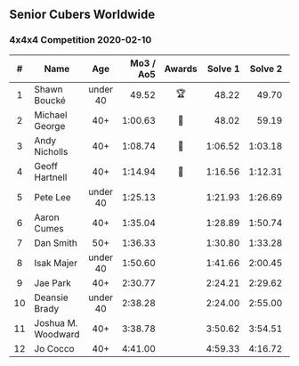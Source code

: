 ## Senior Cubers Worldwide
### 4x4x4 Competition 2020-02-10

| # | Name | Age | Mo3 / Ao5 | Awards | Solve 1 | Solve 2 | Solve 3 | Solve 4 | Solve 5 | Video |
| :--: | -- | :--: | --: | :--: | --: | --: | --: | --: | --: | :-- |
| 1 | Shawn Boucké | under 40 | 49.52 | 🏆 | 48.22 | 49.70 | 47.49 | 1:06.29 | 50.62 | [Link](https://www.facebook.com/groups/1604105099735401/permalink/2134991299980109/) |
| 2 | Michael George | 40+ | 1:00.63 | 🥇 | 48.02 | 59.19 | 1:00.83 | 1:05.87 | 1:01.87 | [Link](https://www.facebook.com/michael.george.545/videos/10212920017115516/) |
| 3 | Andy Nicholls | 40+ | 1:08.74 | 🥈 | 1:06.52 | 1:03.18 | 1:16.93 | 1:08.82 | 1:08.25 | [Link](https://www.facebook.com/groups/1604105099735401/permalink/2134916213320951/) |
| 4 | Geoff Hartnell | 40+ | 1:14.94 | 🥉 | 1:16.56 | 1:12.31 | 1:15.95 | 1:03.95 | 1:20.48 | [Link](https://www.facebook.com/groups/1604105099735401/permalink/2139252612887311/) |
| 5 | Pete Lee | under 40 | 1:25.13 |  | 1:21.93 | 1:26.69 | 1:26.77 | DNF | DNF | [Link](https://www.facebook.com/pete.lee.9003/videos/2505517469558727/) |
| 6 | Aaron Cumes | 40+ | 1:35.04 |  | 1:28.89 | 1:50.74 | 1:25.49 | DNF | DNF | [Link](https://www.facebook.com/groups/1604105099735401/permalink/2133725683440004/) |
| 7 | Dan Smith | 50+ | 1:36.33 |  | 1:30.80 | 1:33.28 | 1:44.93 | DNF | DNF | [Link](https://www.facebook.com/groups/1604105099735401/permalink/2137188879760351/) |
| 8 | Isak Majer | under 40 | 1:50.60 |  | 1:41.66 | 2:00.45 | 1:49.67 | DNF | DNF | [Link](https://www.facebook.com/groups/1604105099735401/permalink/2139081646237741/) |
| 9 | Jae Park | 40+ | 2:30.77 |  | 2:24.21 | 2:29.62 | 2:38.49 | DNF | DNF | [Link](https://www.facebook.com/groups/1604105099735401/permalink/2135447743267798/) |
| 10 | Deansie Brady | under 40 | 2:38.28 |  | 2:24.00 | 2:55.00 | 2:34.26 | DNF | DNF | [Link](https://www.facebook.com/groups/1604105099735401/permalink/2139163042896268/) |
| 11 | Joshua M. Woodward | 40+ | 3:38.78 |  | 3:50.62 | 3:54.51 | 3:13.21 | DNF | DNF | [Link](https://www.facebook.com/joshua.m.woodward.9/videos/10157599917355342/) |
| 12 | Jo Cocco | 40+ | 4:41.00 |  | 4:59.33 | 4:16.72 | 4:48.00 | DNF | DNF | [Link](https://www.facebook.com/JoCocco/videos/10156812603372109/) |

